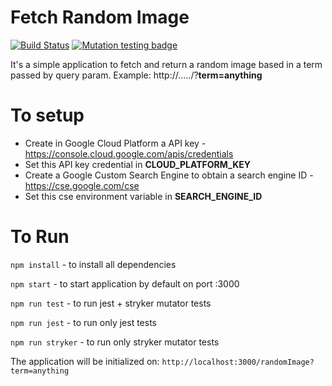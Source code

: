 # Fetch Random Image

[![Build Status](https://travis-ci.org/rafaelpivatto/fetchRandomImage.svg?branch=master)](https://travis-ci.org/rafaelpivatto/fetchRandomImage)
[![Mutation testing badge](https://badge.stryker-mutator.io/github.com/rafaelpivatto/fetchRandomImage/master)](https://stryker-mutator.github.io)

It's a simple application to fetch and return a random image based in a term passed by query param.
Example: http://...../?**term=anything**

# To setup

- Create in Google Cloud Platform a API key - https://console.cloud.google.com/apis/credentials
- Set this API key credential in **CLOUD_PLATFORM_KEY**
- Create a Google Custom Search Engine to obtain a search engine ID - https://cse.google.com/cse
- Set this cse environment variable in **SEARCH_ENGINE_ID**
  
# To Run

`npm install` - to install all dependencies

`npm start` - to start application by default on port :3000

`npm run test` - to run jest + stryker mutator tests

`npm run jest` - to run only jest tests

`npm run stryker` - to run only stryker mutator tests

The application will be initialized on: `http://localhost:3000/randomImage?term=anything`